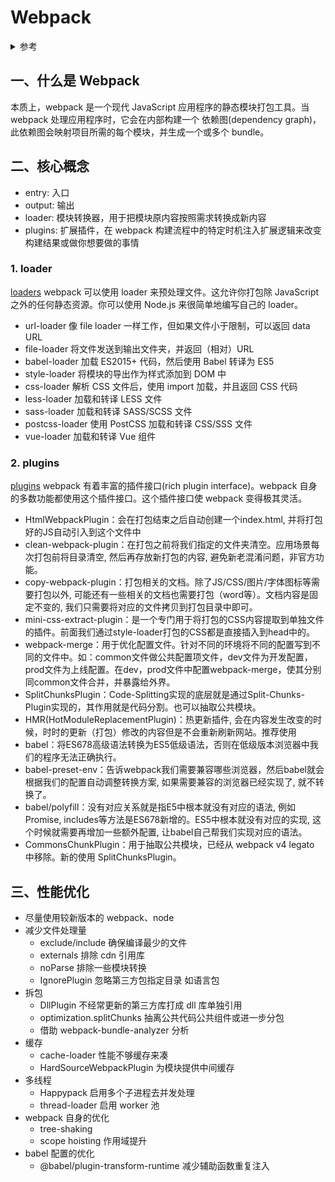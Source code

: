 # Webpack

<details>
<summary>参考</summary>

官方文档

- [中文官网](https://www.webpackjs.com/concepts/)
- [构建性能](https://webpack.docschina.org/guides/build-performance/)

作者：前端宇宙 公号 / 刘小夕 系列

- [4W 字长文带你深度解锁 Webpack 系列(上)](https://mp.weixin.qq.com/s/OBUcxEFXKQQubP08LO2Uhg)
- [万字长文带你深度解锁 Webpack（进阶篇）](https://mp.weixin.qq.com/s/9XGaw2TmGbGolNKM1eJ4wQ)
- [带你深度解锁 Webpack 系列(优化篇)](https://mp.weixin.qq.com/s/1BdKGW43MqWWsdQJ7MYI7w)


</details>


## 一、什么是 Webpack

本质上，webpack 是一个现代 JavaScript 应用程序的静态模块打包工具。当 webpack 处理应用程序时，它会在内部构建一个 依赖图(dependency graph)，此依赖图会映射项目所需的每个模块，并生成一个或多个 bundle。

## 二、核心概念

- entry: 入口
- output: 输出
- loader: 模块转换器，用于把模块原内容按照需求转换成新内容
- plugins: 扩展插件，在 webpack 构建流程中的特定时机注入扩展逻辑来改变构建结果或做你想要做的事情

### 1. loader

[loaders](https://www.webpackjs.com/loaders/) webpack 可以使用 loader 来预处理文件。这允许你打包除 JavaScript 之外的任何静态资源。你可以使用 Node.js 来很简单地编写自己的 loader。

* url-loader 像 file loader 一样工作，但如果文件小于限制，可以返回 data URL
* file-loader 将文件发送到输出文件夹，并返回（相对）URL
* babel-loader 加载 ES2015+ 代码，然后使用 Babel 转译为 ES5
* style-loader 将模块的导出作为样式添加到 DOM 中
* css-loader 解析 CSS 文件后，使用 import 加载，并且返回 CSS 代码
* less-loader 加载和转译 LESS 文件
* sass-loader 加载和转译 SASS/SCSS 文件
* postcss-loader 使用 PostCSS 加载和转译 CSS/SSS 文件
* vue-loader 加载和转译 Vue 组件

### 2. plugins

[plugins](https://www.webpackjs.com/plugins/) webpack 有着丰富的插件接口(rich plugin interface)。webpack 自身的多数功能都使用这个插件接口。这个插件接口使 webpack 变得极其灵活。

* HtmlWebpackPlugin：会在打包结束之后自动创建一个index.html, 并将打包好的JS自动引入到这个文件中
* clean-webpack-plugin：在打包之前将我们指定的文件夹清空。应用场景每次打包前将目录清空, 然后再存放新打包的内容, 避免新老混淆问题，非官方功能。
* copy-webpack-plugin：打包相关的文档。除了JS/CSS/图片/字体图标等需要打包以外, 可能还有一些相关的文档也需要打包（word等）。文档内容是固定不变的, 我们只需要将对应的文件拷贝到打包目录中即可。
* mini-css-extract-plugin：是一个专门用于将打包的CSS内容提取到单独文件的插件。前面我们通过style-loader打包的CSS都是直接插入到head中的。
* webpack-merge：用于优化配置文件。针对不同的环境将不同的配置写到不同的文件中。如：common文件做公共配置项文件，dev文件为开发配置，prod文件为上线配置。在dev，prod文件中配置webpack-merge，使其分别同common文件合并，并暴露给外界。
* SplitChunksPlugin：Code-Splitting实现的底层就是通过Split-Chunks-Plugin实现的，其作用就是代码分割。也可以抽取公共模块。
* HMR(HotModuleReplacementPlugin)：热更新插件, 会在内容发生改变的时候，时时的更新（打包）修改的内容但是不会重新刷新网站。推荐使用
* babel：将ES678高级语法转换为ES5低级语法，否则在低级版本浏览器中我们的程序无法正确执行。
* babel-preset-env：告诉webpack我们需要兼容哪些浏览器，然后babel就会根据我们的配置自动调整转换方案, 如果需要兼容的浏览器已经实现了, 就不转换了。
* babel/polyfill：没有对应关系就是指E5中根本就没有对应的语法, 例如Promise, includes等方法是ES678新增的。ES5中根本就没有对应的实现, 这个时候就需要再增加一些额外配置, 让babel自己帮我们实现对应的语法。
* CommonsChunkPlugin：用于抽取公共模块，已经从 webpack v4 legato 中移除。新的使用 SplitChunksPlugin。

## 三、性能优化

- 尽量使用较新版本的 webpack、node
- 减少文件处理量
  - exclude/include 确保编译最少的文件
  - externals 排除 cdn 引用库
  - noParse 排除一些模块转换
  - IgnorePlugin 忽略第三方包指定目录 如语言包
- 拆包
  - DllPlugin 不经常更新的第三方库打成 dll 库单独引用
  - optimization.splitChunks 抽离公共代码公共组件或进一步分包
  - 借助 webpack-bundle-analyzer 分析
- 缓存
  - cache-loader 性能不够缓存来凑
  - HardSourceWebpackPlugin 为模块提供中间缓存
- 多线程
  - Happypack 启用多个子进程去并发处理
  - thread-loader 启用 worker 池
- webpack 自身的优化
  - tree-shaking
  - scope hoisting 作用域提升
- babel 配置的优化
  - @babel/plugin-transform-runtime 减少辅助函数重复注入
